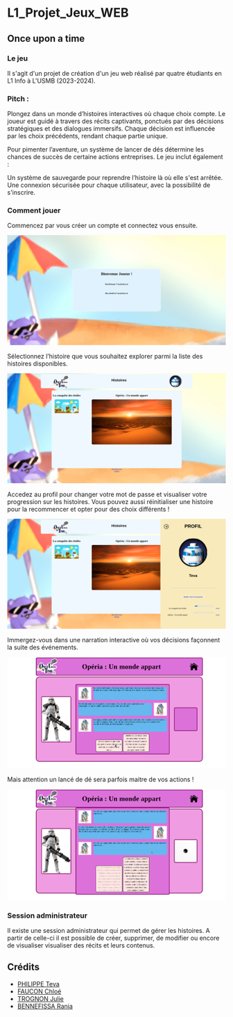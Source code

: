 # L1_Projet_Jeux_WEB
## Once upon a time

### Le jeu
Il s'agit d'un projet de création d'un jeu web réalisé par quatre étudiants en L1 Info à L'USMB (2023-2024).

### Pitch :

Plongez dans un monde d’histoires interactives où chaque choix compte. Le joueur est guidé à travers des récits captivants, ponctués par des décisions stratégiques et des dialogues immersifs. Chaque décision est influencée par les choix précédents, rendant chaque partie unique.

Pour pimenter l’aventure, un système de lancer de dés détermine les chances de succès de certaine actions entreprises. Le jeu inclut également :

Un système de sauvegarde pour reprendre l’histoire là où elle s'est arrêtée.
Une connexion sécurisée pour chaque utilisateur, avec la possibilité de s'inscrire.

### Comment jouer

Commencez par vous créer un compte et connectez vous ensuite.

![Page_Accueil](README_Assets/page_accueil.png)

Sélectionnez l’histoire que vous souhaitez explorer parmi la liste des histoires disponibles.

![Choix_Histoire](README_Assets/choix_histoire.png)

Accedez au profil pour changer votre mot de passe et visualiser votre progression sur les histoires. Vous pouvez aussi réinitialiser une histoire pour la recommencer et opter pour des choix différents !

![Profil_Histoire](README_Assets/profil_histoire.png)

Immergez-vous dans une narration interactive où vos décisions façonnent la suite des événements.

![Exemple_Histoire](README_Assets/exemple_histoire.png)

Mais attention un lancé de dé sera parfois maitre de vos actions !

![Dé_Aléatoire](README_Assets/dé_aléatoire.png)

### Session administrateur

Il existe une session administrateur qui permet de gérer les histoires. A partir de celle-ci il est possible de créer, supprimer, de modifier ou encore de visualiser visualiser des récits et leurs contenus.

## Crédits

- [PHILIPPE Teva](https://github.com/TevaPhilippe05)
- [FAUCON Chloé](https://github.com/Bulbiii)
- [TROGNON Julie](https://github.com/jtrognon)
- [BENNEFISSA Rania](https://github.com/raniabnf)
